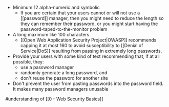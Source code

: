 -   Minimum 12 alpha-numeric and symbolic
	- If you are certain that your users cannot or will not use a [[password]] manager, then you might need to reduce the length so they can remember their password, or you might start having the password-taped-to-the-monitor problem
-   A long maximum like 100 characters.
	- [[Open Web Application Security Project|OWASP]] recommends capping it at most 160 to avoid susceptibility to [[Denial of Service|DoS]] resulting from passing in extremely long passwords.
-   Provide your users with some kind of text recommending that, if at all possible, they:
	-   use a password manager
	-   randomly generate a long password, and
	-   don't reuse the password for another site
-   Don't prevent the user from pasting passwords into the password field. It makes many password managers unusable

#understanding of [[0 - Web Security Basics]]
